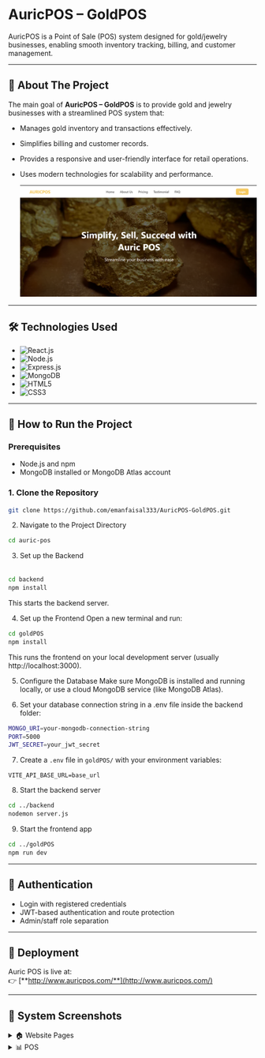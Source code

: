 

# AuricPOS – GoldPOS

AuricPOS is a Point of Sale (POS) system designed for gold/jewelry businesses, enabling smooth inventory tracking, billing, and customer management.



---

## 📖 **About The Project**

The main goal of **AuricPOS – GoldPOS** is to provide gold and jewelry businesses with a streamlined POS system that:

- Manages gold inventory and transactions effectively.
- Simplifies billing and customer records.
- Provides a responsive and user-friendly interface for retail operations.
- Uses modern technologies for scalability and performance.

  [![Product Screenshot](screenshots/about.png)](https://github.com/emanfaisal333/auric-pos)

---

## 🛠️ **Technologies Used**

- ![React.js](https://img.shields.io/badge/React-20232a?style=for-the-badge&logo=react&logoColor=61dafb)  
- ![Node.js](https://img.shields.io/badge/Node.js-339933?style=for-the-badge&logo=nodedotjs&logoColor=white)  
- ![Express.js](https://img.shields.io/badge/Express.js-000000?style=for-the-badge&logo=express&logoColor=white)  
- ![MongoDB](https://img.shields.io/badge/MongoDB-4EA94B?style=for-the-badge&logo=mongodb&logoColor=white)  
- ![HTML5](https://img.shields.io/badge/HTML5-E34F26?style=for-the-badge&logo=html5&logoColor=white)  
- ![CSS3](https://img.shields.io/badge/CSS3-1572B6?style=for-the-badge&logo=css3&logoColor=white)  

---

## 🚀 **How to Run the Project**

### Prerequisites

- Node.js and npm
- MongoDB installed or MongoDB Atlas account

### **1. Clone the Repository**

```bash
git clone https://github.com/emanfaisal333/AuricPOS-GoldPOS.git
```
2. Navigate to the Project Directory
```bash
cd auric-pos
```
3. Set up the Backend
```bash

cd backend
npm install

```
This starts the backend server.

4. Set up the Frontend
Open a new terminal and run:

```bash
cd goldPOS
npm install
```
   This runs the frontend on your local development server (usually http://localhost:3000).

5. Configure the Database
   Make sure MongoDB is installed and running locally, or use a cloud MongoDB service (like MongoDB Atlas).

6. Set your database connection string in a .env file inside the backend folder:

```bash
MONGO_URI=your-mongodb-connection-string
PORT=5000
JWT_SECRET=your_jwt_secret
```

7. Create a `.env` file in `goldPOS/` with your environment variables:

```
VITE_API_BASE_URL=base_url
```

8. Start the backend server

```bash
cd ../backend
nodemon server.js
```

9. Start the frontend app

```bash
cd ../goldPOS
npm run dev
```

---

## 🔐 Authentication

- Login with registered credentials
- JWT-based authentication and route protection
- Admin/staff role separation

---

## 📌 Deployment

Auric POS is live at:  
👉 [**http://www.auricpos.com/**](http://www.auricpos.com/)

---


## 📸 System Screenshots

<details>
<summary>🏠 Website Pages</summary>

### About Page
![About](screenshots/about.png)

### About Us Section
![About Us](screenshots/aboutus.png)

### FAQs
![FAQs](screenshots/faqs.png)

### Testimonials
![Testimonials](screenshots/testimonials.png)

### Pricing Page
![Pricing](screenshots/pricing.png)

</details>

<details>
<summary>📊 POS</summary>

### Login Page
![Login](screenshots/login.png)

### Admin Dashboard
![Dashboard](screenshots/dashboard.png)

### Customers View
![Customers](screenshots/customers.png)

### Retailers View
![Retailers](screenshots/retailers.png)

### Order Form
![Form](screenshots/Form.png)

</details>
